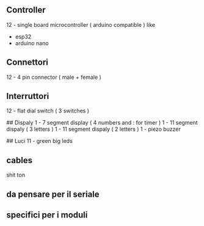 ## Controller
12 - single board microcontroller ( arduino compatible ) like
- esp32
- arduino nano

## Connettori
12 - 4 pin connector ( male + female )

## Interruttori
12 - flat dial switch ( 3 switches )

## Dispaly
1 - 7 segment display ( 4 numbers and : for timer )
1 - 11 segment dispaly ( 3 letters )
1 - 11 segment dispaly ( 2 letters )
1 - piezo buzzer 

## Luci
11 - green big leds

## cables
shit ton

## da pensare per il seriale

## specifici per i moduli